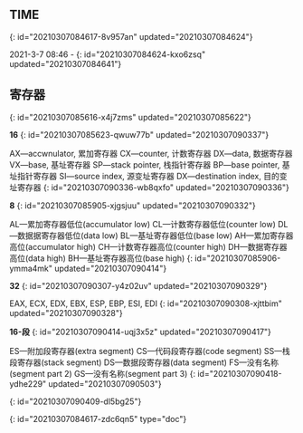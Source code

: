 ## TIME
{: id="20210307084617-8v957an" updated="20210307084624"}

2021-3-7 08:46 - 
{: id="20210307084624-kxo6zsq" updated="20210307084641"}

## 寄存器
{: id="20210307085616-x4j7zms" updated="20210307085622"}

**16**
{: id="20210307085623-qwuw77b" updated="20210307090337"}

AX—accwnulator, 累加寄存器
CX—counter, 计数寄存器
DX—data, 数据寄存器
VX—base, 基址寄存器
SP—stack pointer, 栈指针寄存器
BP—base pointer, 基址指针寄存器
SI—source index, 源变址寄存器
DX—destination index, 目的变址寄存器
{: id="20210307090336-wb8qxfo" updated="20210307090336"}

**8**
{: id="20210307085905-xjgsjuu" updated="20210307090332"}

AL—累加寄存器低位(accumulator low)
CL—计数寄存器低位(counter low)
DL—数据据寄存器低位(data low)
BL—基址寄存器低位(base low)
AH—累加寄存器高位(accumulator high)
CH—计数寄存器高位(counter high)
DH—数据寄存器高位(data high)
BH—基址寄存器高位(base high)
{: id="20210307085906-ymma4mk" updated="20210307090414"}

**32**
{: id="20210307090307-y4z02uv" updated="20210307090329"}

EAX, ECX, EDX, EBX, ESP, EBP, ESI, EDI
{: id="20210307090308-xjttbim" updated="20210307090328"}

**16-段**
{: id="20210307090414-uqj3x5z" updated="20210307090417"}

ES—附加段寄存器(extra segment)
CS—代码段寄存器(code segment)
SS—栈段寄存器(stack segment)
DS—数据段寄存器(data segment)
FS—没有名称(segment part 2)
GS—没有名称(segment part 3)
{: id="20210307090418-ydhe229" updated="20210307090503"}

{: id="20210307090409-dl5bg25"}


{: id="20210307084617-zdc6qn5" type="doc"}
